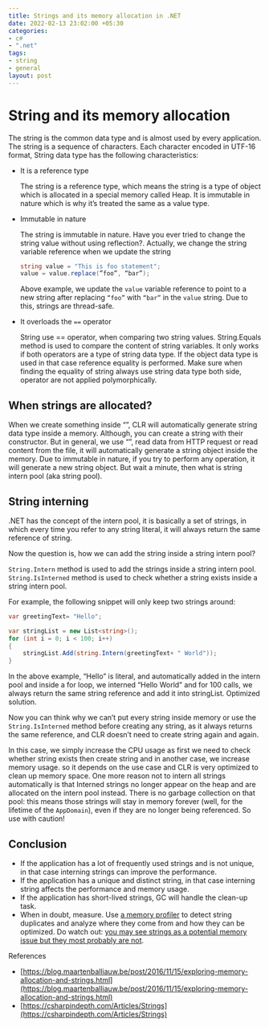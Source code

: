 ```yaml
---
title: Strings and its memory allocation in .NET
date: 2022-02-13 23:02:00 +05:30
categories:
- c#
- ".net"
tags:
- string
- general
layout: post
---
```


# String and its memory allocation

The string is the common data type and is almost used by every application. The string is a sequence of characters. Each character encoded in UTF-16 format, String data type has the following characteristics:

- It is a reference type
    
    The string is a reference type, which means the string is a type of object which is allocated in a special memory called Heap. It is immutable in nature which is why it’s treated the same as a value type.
    
- Immutable in nature
    
    The string is immutable in nature. Have you ever tried to change the string value without using reflection?. Actually, we change the string variable reference when we update the string
    
    ```csharp
    string value = "This is foo statement";
    value = value.replace(”foo”, “bar”);
    ```
    
    Above example, we update the `value` variable reference to point to a new string after replacing `“foo”` with `“bar”` in the `value` string. Due to this, strings are thread-safe. 
    
- It overloads the `==` operator
    
    String use == operator, when comparing two string values. String.Equals method is used to compare the content of string variables. It only works if both operators are a type of string data type. If the object data type is used in that case reference equality is performed. Make sure when finding the equality of string always use string data type both side, operator are not applied polymorphically.
    

## When strings are allocated?

When we create something inside “”, CLR will automatically generate string data type inside a memory. Although, you can create a string with their constructor. But in general, we use “”, read data from HTTP request or read content from the file, it will automatically generate a string object inside the memory. Due to immutable in nature, if you try to perform any operation, it will generate a new string object. But wait a minute, then what is string intern pool (aka string pool).

## String interning

.NET has the concept of the intern pool, it is basically a set of strings, in which every time you refer to any string literal, it will always return the same reference of string.

Now the question is, how we can add the string inside a string intern pool?

`String.Intern` method is used to add the strings inside a string intern pool. `String.IsInterned` method is used to check whether a string exists inside a string intern pool. 

For example, the following snippet will only keep two strings around:

```csharp
var greetingText= "Hello";

var stringList = new List<string>();
for (int i = 0; i < 100; i++)
{
    stringList.Add(string.Intern(greetingText+ " World"));
}
```

In the above example, “Hello” is literal, and automatically added in the intern pool and inside a for loop, we interned “Hello World” and for 100 calls, we always return the same string reference and add it into stringList. Optimized solution.

Now you can think why we can’t put every string inside memory or use the `String.IsInterned` method before creating any string, as it always returns the same reference, and CLR doesn’t need to create string again and again. 

In this case, we simply increase the CPU usage as first we need to check whether string exists then create string and in another case, we increase memory usage. so it depends on the use case and CLR is very optimized to clean up memory space. One more reason not to intern all strings automatically is that Interned strings no longer appear on the heap and are allocated on the intern pool instead. There is no garbage collection on that pool: this means those strings will stay in memory forever (well, for the lifetime of the `AppDomain`), even if they are no longer being referenced. So use with caution!

## Conclusion

- If the application has a lot of frequently used strings and is not unique, in that case interning strings can improve the performance.
- If the application has a unique and distinct string, in that case interning string affects the performance and memory usage.
- If the application has short-lived strings, GC will handle the clean-up task.
- When in doubt, measure. Use [a memory profiler](http://jetbrains.com/dotmemory) to detect string duplicates and analyze where they come from and how they can be optimized. Do watch out: [you may see strings as a potential memory issue but they most probably are not](https://blogs.msdn.microsoft.com/tess/2009/02/27/net-memory-leak-reader-email-are-you-really-leaking-net-memory/).

References

- [https://blog.maartenballiauw.be/post/2016/11/15/exploring-memory-allocation-and-strings.html](https://blog.maartenballiauw.be/post/2016/11/15/exploring-memory-allocation-and-strings.html)
- [https://csharpindepth.com/Articles/Strings](https://csharpindepth.com/Articles/Strings)